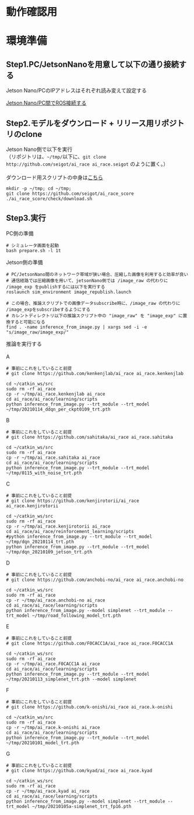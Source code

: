 # 動作確認用

# 環境準備
## Step1.PC/JetsonNanoを用意して以下の通り接続する <br>

Jetson Nano/PCのIPアドレスはそれぞれ読み変えて設定する

[Jetson Nano/PC間でROS接続する](https://qiita.com/seigot/items/a6eaebccfd427bb315b4)

## Step2.モデルをダウンロード + リリース用リポジトリのclone

Jetson Nano側で以下を実行<br>
（リポジトリは、`~/tmp/`以下に、`git clone http://github.com/seigot/ai_race ai_race.seigot` のように置く。）<br>
<br>
ダウンロード用スクリプトの中身は[こちら](https://github.com/seigot/ai_race_score/blob/main/check/download.sh)<br>

```
mkdir -p ~/tmp; cd ~/tmp;
git clone https://github.com/seigot/ai_race_score
./ai_race_score/check/download.sh
```

## Step3.実行

PC側の準備

```
# シミュレータ画面を起動
bash prepare.sh -l 1t
```

Jetson側の準備

```
# PC/JetsonNano間のネットワーク帯域が狭い場合、圧縮した画像を利用すると効率が良い
# 通信経路では圧縮画像を用いて、jetsonNano側では /image_raw の代わりに /image_exp をpublishするには以下を実行する
roslaunch sim_environment image_republish.launch

# この場合、推論スクリプトでの画像データsubscribe時に、/image_raw の代わりに /image_expをsubscribeするようにする
# カレントディレクトリ以下の推論スクリプト中の "image_raw" を "image_exp" に置換すると可能になる
find . -name inference_from_image.py | xargs sed -i -e "s/image_raw/image_exp/"
```

推論を実行する<br>
<br>
A

```
# 事前にこれをしていること前提
# git clone https://github.com/kenkenjlab/ai_race ai_race.kenkenjlab

cd ~/catkin_ws/src
sudo rm -rf ai_race
cp -r ~/tmp/ai_race.kenkenjlab ai_race
cd ai_race/ai_race/learning/scripts
python inference_from_image.py --trt_module --trt_model ~/tmp/20210114_ddqn_per_ckpt0109_trt.pth
```

B
```
# 事前にこれをしていること前提
# git clone https://github.com/sahitaka/ai_race ai_race.sahitaka

cd ~/catkin_ws/src
sudo rm -rf ai_race
cp -r ~/tmp/ai_race.sahitaka ai_race
cd ai_race/ai_race/learning/scripts
python inference_from_image.py --trt_module --trt_model ~/tmp/0115_with_noise_trt.pth
```

C

```
# 事前にこれをしていること前提
# git clone https://github.com/kenjirotorii/ai_race ai_race.kenjirotorii

cd ~/catkin_ws/src
sudo rm -rf ai_race
cp -r ~/tmp/ai_race.kenjirotorii ai_race
cd ai_race/ai_race/reinforcement_learning/scripts
#python inference_from_image.py --trt_module --trt_model ~/tmp/dqn_20210114_trt.pth
python inference_from_image.py --trt_module --trt_model ~/tmp/dqn_20210109_jetson_trt.pth
```

D

```
# 事前にこれをしていること前提
# git clone https://github.com/anchobi-no/ai_race ai_race.anchobi-no

cd ~/catkin_ws/src
sudo rm -rf ai_race
cp -r ~/tmp/ai_race.anchobi-no ai_race
cd ai_race/ai_race/learning/scripts
python inference_from_image.py --model simplenet --trt_module --trt_model ~/tmp/road_following_model_trt.pth
```

E

```
# 事前にこれをしていること前提
# git clone https://github.com/F0CACC1A/ai_race ai_race.F0CACC1A

cd ~/catkin_ws/src
sudo rm -rf ai_race
cp -r ~/tmp/ai_race.F0CACC1A ai_race
cd ai_race/ai_race/learning/scripts
python inference_from_image.py --trt_module --trt_model ~/tmp/20210113_simplenet_trt.pth --model simplenet
```

F

```
# 事前にこれをしていること前提
# git clone https://github.com/k-onishi/ai_race ai_race.k-onishi

cd ~/catkin_ws/src
sudo rm -rf ai_race
cp -r ~/tmp/ai_race.k-onishi ai_race
cd ai_race/ai_race/learning/scripts 
python inference_from_image.py --trt_module --trt_model ~/tmp/20210101_model_trt.pth
```

G

```
# 事前にこれをしていること前提
# git clone https://github.com/kyad/ai_race ai_race.kyad

cd ~/catkin_ws/src
sudo rm -rf ai_race
cp -r ~/tmp/ai_race.kyad ai_race
cd ai_race/ai_race/learning/scripts 
python inference_from_image.py --model simplenet --trt_module --trt_model ~/tmp/20210105a-simplenet_trt_fp16.pth
```
